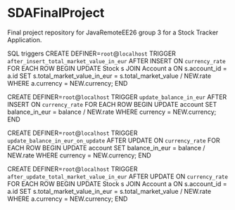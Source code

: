 # SDAFinalProject
Final project repository for JavaRemoteEE26 group 3 for a Stock Tracker Application.

SQL triggers
CREATE DEFINER=`root`@`localhost` TRIGGER `after_insert_total_market_value_in_eur` AFTER INSERT ON `currency_rate` FOR EACH ROW BEGIN
    UPDATE Stock s
    JOIN Account a ON s.account_id = a.id
    SET s.total_market_value_in_eur = s.total_market_value / NEW.rate
    WHERE a.currency = NEW.currency;
END

CREATE DEFINER=`root`@`localhost` TRIGGER `update_balance_in_eur` AFTER INSERT ON `currency_rate` FOR EACH ROW BEGIN
    UPDATE account
    SET balance_in_eur = balance / NEW.rate
    WHERE currency = NEW.currency;
END

CREATE DEFINER=`root`@`localhost` TRIGGER `update_balance_in_eur_on_update` AFTER UPDATE ON `currency_rate` FOR EACH ROW BEGIN
    UPDATE account
    SET balance_in_eur = balance / NEW.rate
    WHERE currency = NEW.currency;
END

CREATE DEFINER=`root`@`localhost` TRIGGER `after_update_total_market_value_in_eur` AFTER UPDATE ON `currency_rate` FOR EACH ROW BEGIN
    UPDATE Stock s
    JOIN Account a ON s.account_id = a.id
    SET s.total_market_value_in_eur = s.total_market_value / NEW.rate
    WHERE a.currency = NEW.currency;
END
